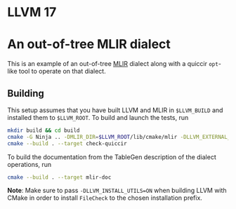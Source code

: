 # LLVM 17

# An out-of-tree MLIR dialect

This is an example of an out-of-tree [MLIR](https://mlir.llvm.org/) dialect along with a quiccir `opt`-like tool to operate on that dialect.

## Building

This setup assumes that you have built LLVM and MLIR in `$LLVM_BUILD` and installed them to `$LLVM_ROOT`. To build and launch the tests, run
```sh
mkdir build && cd build
cmake -G Ninja .. -DMLIR_DIR=$LLVM_ROOT/lib/cmake/mlir -DLLVM_EXTERNAL_LIT=$LLVM_BUILD/bin/llvm-lit
cmake --build . --target check-quiccir
```
To build the documentation from the TableGen description of the dialect operations, run
```sh
cmake --build . --target mlir-doc
```
**Note**: Make sure to pass `-DLLVM_INSTALL_UTILS=ON` when building LLVM with CMake in order to install `FileCheck` to the chosen installation prefix.

